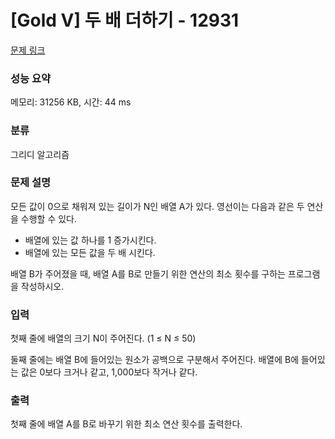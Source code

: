 # [Gold V] 두 배 더하기 - 12931 

[문제 링크](https://www.acmicpc.net/problem/12931) 

### 성능 요약

메모리: 31256 KB, 시간: 44 ms

### 분류

그리디 알고리즘

### 문제 설명

<p>모든 값이 0으로 채워져 있는 길이가 N인 배열 A가 있다. 영선이는 다음과 같은 두 연산을 수행할 수 있다.</p>

<ul>
	<li>배열에 있는 값 하나를 1 증가시킨다.</li>
	<li>배열에 있는 모든 값을 두 배 시킨다.</li>
</ul>

<p>배열 B가 주어졌을 때, 배열 A를 B로 만들기 위한 연산의 최소 횟수를 구하는 프로그램을 작성하시오.</p>

### 입력 

 <p>첫째 줄에 배열의 크기 N이 주어진다. (1 ≤ N ≤ 50)</p>

<p>둘째 줄에는 배열 B에 들어있는 원소가 공백으로 구분해서 주어진다. 배열에 B에 들어있는 값은 0보다 크거나 같고, 1,000보다 작거나 같다.</p>

### 출력 

 <p>첫째 줄에 배열 A를 B로 바꾸기 위한 최소 연산 횟수를 출력한다.</p>

